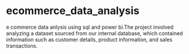 # ecommerce_data_analysis
e commerce data anlysis using sql and power bi.The project involved analyzing a dataset sourced from our internal database, which contained information such as customer details, product information, and sales transactions.
